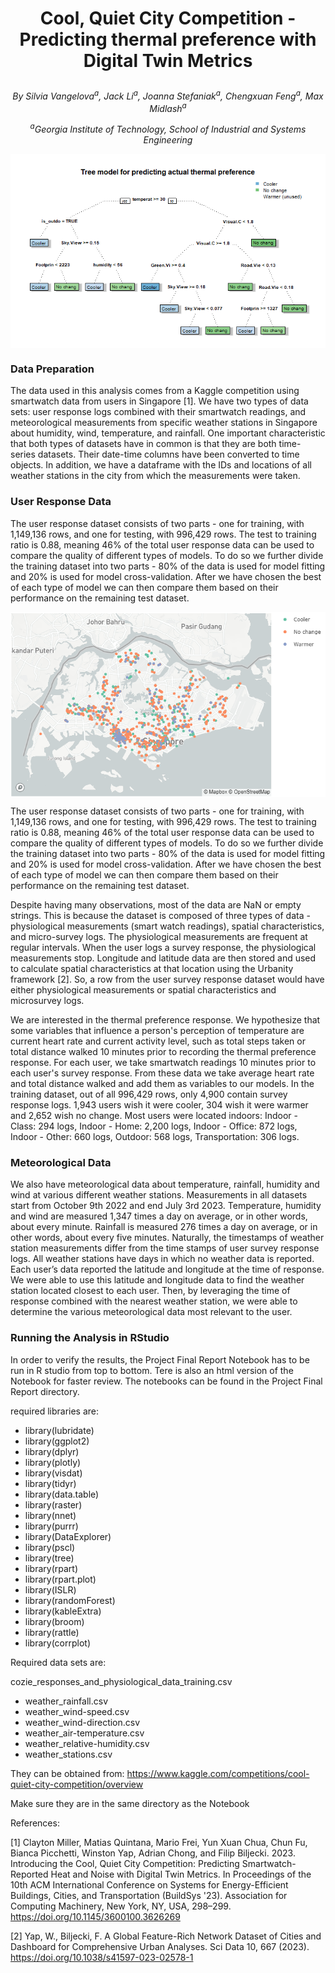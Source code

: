 
# <p align="center"> Cool, Quiet City Competition - Predicting thermal preference with Digital Twin Metrics </p>

*<p align="center"> By Silvia Vangelova<sup>a</sup>, Jack Li<sup>a</sup>, Joanna Stefaniak<sup>a</sup>, Chengxuan Feng<sup>a</sup>, Max Midlash<sup>a</sup> </p>*

*<p align="center"> <sup>a</sup>Georgia Institute of Technology, School of Industrial and Systems Engineering </p>*

<p align="center"><img align="center" src="./images/tree_model.png" alt="tree_model.png"></p>


### Data Preparation
The data used in this analysis comes from a Kaggle competition using smartwatch data from users in Singapore \[1\]. We have two types of data sets: user response logs combined with their smartwatch readings, and meteorological measurements from specific weather stations in Singapore about humidity, wind, temperature, and rainfall. One important characteristic that both types of datasets have in common is that they are both time-series datasets. Their date-time columns have been converted to time objects. In addition, we have a dataframe with the IDs and locations of all weather stations in the city from which the measurements were taken.

### User Response Data

The user response dataset consists of two parts - one for training, with 1,149,136 rows, and one for testing, with 996,429 rows. The test to training ratio is 0.88, meaning 46% of the total user response data can be used to compare the quality of different types of models. To do so we further divide the training dataset into two parts - 80% of the data is used for model fitting and 20% is used for model cross-validation. After we have chosen the best of each type of model we can then compare them based on their performance on the remaining test dataset.

<img align="center" src="./images/thermal_preference.png" alt="thermal_preference.png">

The user response dataset consists of two parts - one for training, with 1,149,136 rows, and one for testing, with 996,429 rows. The test to training ratio is 0.88, meaning 46% of the total user response data can be used to compare the quality of different types of models. To do so we further divide the training dataset into two parts - 80% of the data is used for model fitting and 20% is used for model cross-validation. After we have chosen the best of each type of model we can then compare them based on their performance on the remaining test dataset.

Despite having many observations, most of the data are NaN or empty strings. This is because the dataset is composed of three types of data - physiological measurements (smart watch readings), spatial characteristics, and micro-survey logs. The physiological measurements are frequent at regular intervals. When the user logs a survey response, the physiological measurements stop. Longitude and latitude data are then stored and used to calculate spatial characteristics at that location using the Urbanity framework \[2\]. So, a row from the user survey response dataset would have either physiological measurements or spatial characteristics and microsurvey logs. 

We are interested in the thermal preference response. We hypothesize that some variables that influence a person's perception of temperature are current heart rate and current activity level, such as total steps taken or total distance walked 10 minutes prior to recording the thermal preference response. For each user, we take smartwatch readings 10 minutes prior to each user's survey response. From these data we take average heart rate and total distance walked and add them as variables to our models.
In the training dataset, out of all 996,429 rows, only 4,900 contain survey response logs. 1,943 users wish it were cooler, 304 wish it were warmer and 2,652 wish no change.  Most users were located indoors: Indoor - Class: 294 logs, Indoor - Home: 2,200 logs, Indoor - Office: 872 logs, Indoor - Other: 660 logs, Outdoor: 568 logs, Transportation: 306 logs.

### Meteorological Data

We also have meteorological data about temperature, rainfall, humidity and wind at various different weather stations. Measurements in all datasets start from October 9th 2022 and end July 3rd 2023. Temperature, humidity and wind are measured 1,347 times a day on average, or in other words, about every minute.  Rainfall is measured 276 times a day on average, or in other words, about every five minutes. Naturally, the timestamps of weather station measurements differ from the time stamps of user survey response logs. All weather stations have days in which no weather data is reported. Each user’s data reported the latitude and longitude at the time of response. We were able to use this latitude and longitude data to find the weather station located closest to each user. Then, by leveraging the time of response combined with the nearest weather station, we were able to determine the various meteorological data most relevant to the user. 

### Running the Analysis in RStudio

In order to verify the results, the Project Final Report Notebook has to be run in R studio from top to bottom. Tere is also an html version of the Notebook for faster review. The notebooks can be found in the Project Final Report directory.

required libraries are:

- library(lubridate)
- library(ggplot2)
- library(dplyr)
- library(plotly)
- library(visdat)
- library(tidyr)
- library(data.table)
- library(raster)
- library(nnet)
- library(purrr)
- library(DataExplorer)
- library(pscl)
- library(tree)
- library(rpart)
- library(rpart.plot)
- library(ISLR)
- library(randomForest)
- library(kableExtra)
- library(broom)
- library(rattle)	
- library(corrplot)


Required data sets are:

cozie_responses_and_physiological_data_training.csv
- weather_rainfall.csv
- weather_wind-speed.csv
- weather_wind-direction.csv
- weather_air-temperature.csv
- weather_relative-humidity.csv
- weather_stations.csv

They can be obtained from: https://www.kaggle.com/competitions/cool-quiet-city-competition/overview

Make sure they are in the same directory as the Notebook

References:

\[1\] Clayton Miller, Matias Quintana, Mario Frei, Yun Xuan Chua, Chun Fu, Bianca Picchetti, Winston Yap, Adrian Chong, and Filip Biljecki. 2023. Introducing the Cool, Quiet City Competition: Predicting Smartwatch-Reported Heat and Noise with Digital Twin Metrics. In Proceedings of the 10th ACM International Conference on Systems for Energy-Efficient Buildings, Cities, and Transportation (BuildSys '23). Association for Computing Machinery, New York, NY, USA, 298–299. https://doi.org/10.1145/3600100.3626269

\[2\]  Yap, W., Biljecki, F. A Global Feature-Rich Network Dataset of Cities and Dashboard for Comprehensive Urban Analyses. Sci Data 10, 667 (2023). https://doi.org/10.1038/s41597-023-02578-1 

